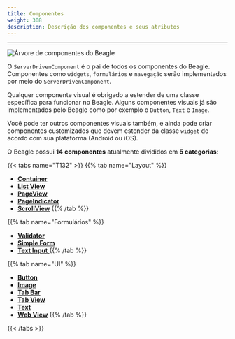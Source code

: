```yaml
---
title: Componentes
weight: 308
description: Descrição dos componentes e seus atributos
---
```


---

![&#xC1;rvore de componentes do Beagle](/docs-beagle/components-01-beagle.png)

O `ServerDrivenComponent`  é o pai de todos os componentes do Beagle. Componentes como `widgets`, `formulários` e `navegação` serão implementados por meio do `ServerDrivenComponent`.

Qualquer componente visual é obrigado a estender de uma classe específica para funcionar no Beagle. Alguns componentes visuais já são implementados pelo Beagle como por exemplo o `Button`, `Text` e `Image`.

Você pode ter outros componentes visuais também, e ainda pode criar componentes customizados que devem estender da classe `widget` de acordo com sua plataforma \(Android ou iOS\).

O Beagle possui **14** **componentes** atualmente divididos em **5 categorias**:

{{< tabs name="T132" >}}
{{% tab name="Layout" %}}
* [**Container**](layout/container.md)
* [**List View**](layout/listview.md)
* [**PageView**](layout/pageview.md)
* [**PageIndicator**](layout/pageindicator.md)
* [**ScrollView**](layout/scrollview.md)
{{% /tab %}}

{{% tab name="Formulários" %}}
* [**Validator**](formularios/validator.md)
* [**Simple Form**](formularios/simple-form.md)
* [**Text Input** ](ui/input.md)
{{% /tab %}}

{{% tab name="UI" %}}
* [**Button**](ui/button.md)
* [**Image**](ui/image/)
* [**Tab Bar**](ui/tab-bar.md)
* [**Tab View**](ui/tabview.md)
* [**Text**](ui/text.md)
* [**Web View**](ui/webview.md)
{{% /tab %}}

{{< /tabs >}}
